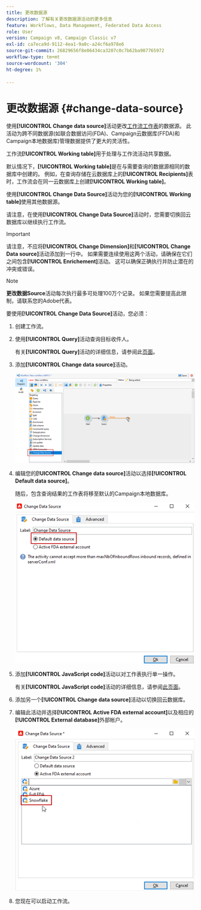 ```yaml
---
title: 更改数据源
description: 了解有关更改数据源活动的更多信息
feature: Workflows, Data Management, Federated Data Access
role: User
version: Campaign v8, Campaign Classic v7
exl-id: ca7eca9d-9112-4ea1-9a0c-a24cf6a978e6
source-git-commit: 26829656f8e06434ca3207c0c7b62ba907765972
workflow-type: tm+mt
source-wordcount: '304'
ht-degree: 1%

---
```


# 更改数据源 {#change-data-source}

使用&#x200B;**[!UICONTROL Change data source]**&#x200B;活动更改[工作流工作表](use-workflow-data.md#workflow-temporary-work-table)的数据源。 此活动为跨不同数据源(如联合数据访问(FDA)、Campaign云数据库(FFDA)和Campaign本地数据库)管理数据提供了更大的灵活性。

工作流&#x200B;**[!UICONTROL Working table]**&#x200B;用于处理与工作流活动共享数据。

默认情况下，**[!UICONTROL Working table]**&#x200B;是在与需要查询的数据源相同的数据库中创建的。
例如，在查询存储在云数据库上的&#x200B;**[!UICONTROL Recipients]**&#x200B;表时，工作流会在同一云数据库上创建&#x200B;**[!UICONTROL Working table]**。

使用&#x200B;**[!UICONTROL Change Data Source]**&#x200B;活动为您的&#x200B;**[!UICONTROL Working table]**&#x200B;使用其他数据源。

请注意，在使用&#x200B;**[!UICONTROL Change Data Source]**&#x200B;活动时，您需要切换回云数据库以继续执行工作流。

>[!IMPORTANT]
>
>请注意，不应将&#x200B;**[!UICONTROL Change Dimension]**&#x200B;和&#x200B;**[!UICONTROL Change Data source]**&#x200B;活动添加到一行中。 如果需要连续使用这两个活动，请确保在它们之间包含&#x200B;**[!UICONTROL Enrichement]**&#x200B;活动。 这可以确保正确执行并防止潜在的冲突或错误。

>[!NOTE]
>
>**更改数据Source**&#x200B;活动每次执行最多可处理100万个记录。 如果您需要提高此限制，请联系您的Adobe代表。

要使用&#x200B;**[!UICONTROL Change Data Source]**&#x200B;活动，您必须：

1. 创建工作流。

1. 使用&#x200B;**[!UICONTROL Query]**&#x200B;活动查询目标收件人。

   有关&#x200B;**[!UICONTROL Query]**&#x200B;活动的详细信息，请参阅此[页面](query.md#create-a-query)。

1. 添加&#x200B;**[!UICONTROL Change data source]**&#x200B;活动。

   ![](assets/change-data-source.png)

1. 编辑您的&#x200B;**[!UICONTROL Change data source]**&#x200B;活动以选择&#x200B;**[!UICONTROL Default data source]**。

   随后，包含查询结果的工作表将移至默认的Campaign本地数据库。

   ![](assets/change-data-source_2.png)

1. 添加&#x200B;**[!UICONTROL JavaScript code]**&#x200B;活动以对工作表执行单一操作。

   有关&#x200B;**[!UICONTROL JavaScript code]**&#x200B;活动的详细信息，请参阅[此页面](sql-code-and-javascript-code.md#javascript-code)。

1. 添加另一个&#x200B;**[!UICONTROL Change data source]**&#x200B;活动以切换回云数据库。

1. 编辑此活动并选择&#x200B;**[!UICONTROL Active FDA external account]**&#x200B;以及相应的&#x200B;**[!UICONTROL External database]**&#x200B;外部帐户。

   ![](assets/change-data-source_3.png)

1. 您现在可以启动工作流。
